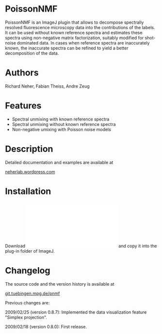 # PoissonNMF

PoissonNMF is an ImageJ plugin that allows to decompose spectrally
resolved fluorescence microscopy data into the contributions of the
labels. It can be used without known reference spectra and estimates
these spectra using non-negative matrix factorization, suitably modified
for shot-noise dominated data. In cases when reference spectra are
inaccurately known, the inaccurate spectra can be refined to yield a
better decomposition of the data.

# Authors

Richard Neher, Fabian Theiss, Andre Zeug

# Features

-   Spectral unmixing with known reference spectra
-   Spectral unmixing without known reference spectra
-   Non-negative umixing with Poisson noise models

# Description

Detailed documentation and examples are available at

[neherlab.wordpress.com](http://neherlab.wordpress.com/poissonnmf-documentation/)

# Installation

Download ![](/plugin/analysis/poissonnmf/poissonnmf_.jar) and copy it
into the plug-in folder of ImageJ.

# Changelog

The source code and the version history is available at

[git.tuebingen.mpg.de/pnmf](http://git.tuebingen.mpg.de/pnmf)

Previous changes are:

2009/02/25 (version 0.8.7): Implemented the data visualization feature
\"Simplex projection\".

2009/02/18 (version 0.8.0): First release.
